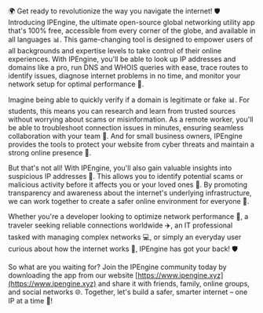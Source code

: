🌍 Get ready to revolutionize the way you navigate the internet! 🛡️ Introducing IPEngine, the ultimate open-source global networking utility app that's 100% free, accessible from every corner of the globe, and available in all languages 📊. This game-changing tool is designed to empower users of all backgrounds and expertise levels to take control of their online experiences. With IPEngine, you'll be able to look up IP addresses and domains like a pro, run DNS and WHOIS queries with ease, trace routes to identify issues, diagnose internet problems in no time, and monitor your network setup for optimal performance 🔧.

Imagine being able to quickly verify if a domain is legitimate or fake 📊. For students, this means you can research and learn from trusted sources without worrying about scams or misinformation. As a remote worker, you'll be able to troubleshoot connection issues in minutes, ensuring seamless collaboration with your team 🤝. And for small business owners, IPEngine provides the tools to protect your website from cyber threats and maintain a strong online presence 💼.

But that's not all! With IPEngine, you'll also gain valuable insights into suspicious IP addresses 👀. This allows you to identify potential scams or malicious activity before it affects you or your loved ones 🚨. By promoting transparency and awareness about the internet's underlying infrastructure, we can work together to create a safer online environment for everyone 🌟.

Whether you're a developer looking to optimize network performance 🔧, a traveler seeking reliable connections worldwide ✈️, an IT professional tasked with managing complex networks 💻, or simply an everyday user curious about how the internet works 🤔, IPEngine has got your back! 🛡️

So what are you waiting for? Join the IPEngine community today by downloading the app from our website [https://www.ipengine.xyz](https://www.ipengine.xyz) and share it with friends, family, online groups, and social networks 🌐. Together, let's build a safer, smarter internet – one IP at a time 🔩!